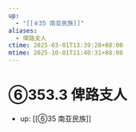 ```yaml
---
up:
  - "[[⑥35 南亚民族]]"
aliases:
  - 俾路支人
ctime: 2025-03-01T13:39:28+08:00
mtime: 2025-10-01T11:40:31+08:00
---
```


# ⑥353.3 俾路支人

- up: [[⑥35 南亚民族]]
